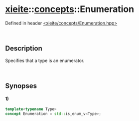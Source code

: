 # [xieite](../../xieite.md)\:\:[concepts](../../concepts.md)\:\:Enumeration
Defined in header [<xieite/concepts/Enumeration.hpp>](../../../include/xieite/concepts/Enumeration.hpp)

&nbsp;

## Description
Specifies that a type is an enumerator.

&nbsp;

## Synopses
#### 1)
```cpp
template<typename Type>
concept Enumeration = std::is_enum_v<Type>;
```
